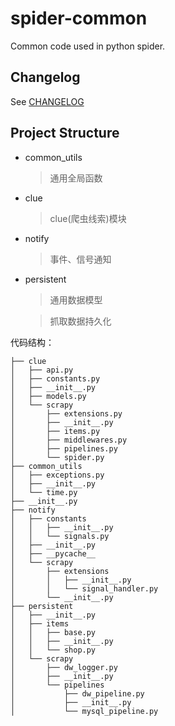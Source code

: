 # spider-common

Common code used in python spider.

## Changelog
See [CHANGELOG](CHANGELOG.md)

## Project Structure
- common_utils
    >通用全局函数
- clue
    >clue(爬虫线索)模块
- notify
    >事件、信号通知
- persistent
    >通用数据模型
    
    >抓取数据持久化
    
代码结构：
```
├── clue
│   ├── api.py
│   ├── constants.py
│   ├── __init__.py
│   ├── models.py
│   └── scrapy
│       ├── extensions.py
│       ├── __init__.py
│       ├── items.py
│       ├── middlewares.py
│       ├── pipelines.py
│       └── spider.py
├── common_utils
│   ├── exceptions.py
│   ├── __init__.py
│   └── time.py
├── __init__.py
├── notify
│   ├── constants
│   │   ├── __init__.py
│   │   └── signals.py
│   ├── __init__.py
│   ├── __pycache__
│   └── scrapy
│       ├── extensions
│       │   ├── __init__.py
│       │   └── signal_handler.py
│       └── __init__.py
├── persistent
│   ├── __init__.py
│   ├── items
│   │   ├── base.py
│   │   ├── __init__.py
│   │   └── shop.py
│   └── scrapy
│       ├── dw_logger.py
│       ├── __init__.py
│       └── pipelines
│           ├── dw_pipeline.py
│           ├── __init__.py
│           └── mysql_pipeline.py
```
